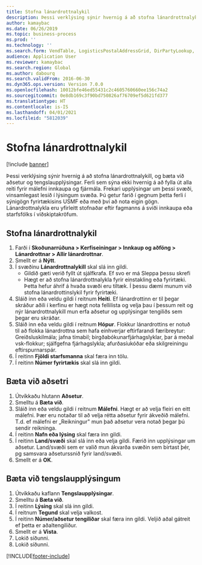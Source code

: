 ```yaml
---
title: Stofna lánardrottnalykil
description: Þessi verklýsing sýnir hvernig á að stofna lánardrottnalykill, og bæta við aðsetur og tengslaupplýsingar.
author: kamaybac
ms.date: 06/26/2019
ms.topic: business-process
ms.prod: ''
ms.technology: ''
ms.search.form: VendTable, LogisticsPostalAddressGrid, DirPartyLookup, LogisticsPostalAddress, SysLookupMultiSelectGrid, WHSFilterGenerallyAvail
audience: Application User
ms.reviewer: kamaybac
ms.search.region: Global
ms.author: dabourq
ms.search.validFrom: 2016-06-30
ms.dyn365.ops.version: Version 7.0.0
ms.openlocfilehash: 10012bfe46ed55431c2c4605760660ee156c74a2
ms.sourcegitcommit: 0e8db169c3f90bd750826af76709ef5d621fd377
ms.translationtype: HT
ms.contentlocale: is-IS
ms.lasthandoff: 04/01/2021
ms.locfileid: "5812039"
---
```

# <a name="create-a-vendor-account"></a>Stofna lánardrottnalykil

[!include [banner](../../includes/banner.md)]

Þessi verklýsing sýnir hvernig á að stofna lánardrottnalykill, og bæta við aðsetur og tengslaupplýsingar. Ferli sem sýna ekki hvernig á að fylla út alla reiti fyrir málefni innkaupa og fjármála. Frekari upplýsingar um þessi svæði, vinsamlegast lesið í lýsingum svæða. Þú getur farið í gegnum þetta ferli í sýnigögn fyrirtækisins USMF eða með því að nota eigin gögn. Lánardrottnalykla eru yfirleitt stofnaðar eftir fagmanns á sviði innkaupa eða starfsfólks í viðskiptakröfum.


## <a name="create-a-vendor-account"></a>Stofna lánardrottnalykil
1. Farði í **Skoðunarrúðuna > Kerfiseiningar > Innkaup og aðföng > Lánardrottnar > Allir lánardrottnar**.
2. Smellt er á **Nýtt**.
3. Í svæðinu **Lánardrottnalykill** skal slá inn gildi.
    - Gildið gæti verið fyllt út sjálfkrafa. Ef svo er má Sleppa þessu skrefi  
    - Hægt er að stofna lánardrottnalykla fyrir einstakling eða fyrirtæki. Þetta hefur áhrif á hvaða svæði eru tiltæk. Í þessu dæmi munum við stofna lánardrottinslykil fyrir fyrirtæki.   
4. Sláið inn eða veldu gildi í reitnum **Heiti**. Ef lánardrottinn er til þegar skráður aðili í kerfinu er hægt nota fellilista og velja þau í þessum reit og nýr lánardrottnalykill mun erfa aðsetur og upplýsingar tengiliðs sem þegar eru skráðar.
5. Sláið inn eða veldu gildi í reitnum **Hópur**. Flokkur lánardrottins er notuð til að flokka lánardrottna sem hafa einhverjar eftirfarandi færibreytur: Greiðsluskilmála; jafna tímabil; birgðabókunarfjárhagslyklar, þar á meðal vsk-flokkur; sjálfgefna fjárhagslykla; afurðasíukóðar eða skilgreiningu eftirspurnarspár.
6. Í reitinn **Fjöldi starfsmanna** skal færa inn tölu.
7. Í reitinn **Númer fyrirtækis** skal slá inn gildi.

## <a name="add-an-address"></a>Bæta við aðsetri
1. Útvíkkaðu hlutann **Aðsetur**.
2. Smelltu á **Bæta við**.
3. Sláið inn eða veldu gildi í reitnum **Málefni**. Hægt er að velja fleiri en eitt málefni. Þær eru notaðar til að velja rétta aðsetur fyrir ákveðið málefni. T.d. ef málefni er „Reikningur" mun það aðsetur vera notað þegar þú sendir reikninga.
4. Í reitinn **Nafn eða lýsing** skal færa inn gildi.
5. Í reitinn **Land/svæði** skal slá inn eða velja gildi. Færið inn upplýsingar um aðsetur. Land/svæði sem er valið mun ákvarða svæðin sem birtast þér, pg samsvara aðseturssnið fyrir land/svæði. 
6. Smellt er á **OK**.

## <a name="add-contact-information"></a>Bæta við tengslaupplýsingum
1. Útvíkkaðu kaflann **Tengslaupplýsingar**.
2. Smelltu á **Bæta við**.
3. Í reitinn **Lýsing** skal slá inn gildi.
4. Í reitnum **Tegund** skal velja valkost.
5. Í reitinn **Númer/aðsetur tengiliðar** skal færa inn gildi. Veljið aðal gátreit ef þetta er aðaltengiliður.  
6. Smellt er á **Vista**.
7. Lokið síðunni.
8. Lokið síðunni.



[!INCLUDE[footer-include](../../../includes/footer-banner.md)]